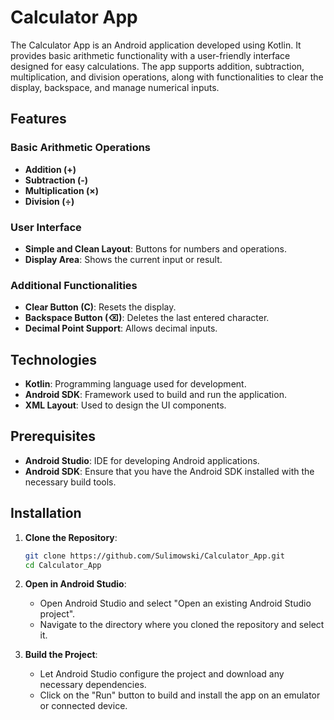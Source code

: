 # Calculator App

The Calculator App is an Android application developed using Kotlin. It provides basic arithmetic functionality with a user-friendly interface designed for easy calculations. The app supports addition, subtraction, multiplication, and division operations, along with functionalities to clear the display, backspace, and manage numerical inputs.

## Features

### Basic Arithmetic Operations
- **Addition (+)**
- **Subtraction (-)**
- **Multiplication (×)**
- **Division (÷)**

### User Interface
- **Simple and Clean Layout**: Buttons for numbers and operations.
- **Display Area**: Shows the current input or result.

### Additional Functionalities
- **Clear Button (C)**: Resets the display.
- **Backspace Button (⌫)**: Deletes the last entered character.
- **Decimal Point Support**: Allows decimal inputs.

## Technologies
- **Kotlin**: Programming language used for development.
- **Android SDK**: Framework used to build and run the application.
- **XML Layout**: Used to design the UI components.

## Prerequisites
- **Android Studio**: IDE for developing Android applications.
- **Android SDK**: Ensure that you have the Android SDK installed with the necessary build tools.

## Installation

1. **Clone the Repository**:
    ```sh
    git clone https://github.com/Sulimowski/Calculator_App.git
    cd Calculator_App
    ```

2. **Open in Android Studio**:
    - Open Android Studio and select "Open an existing Android Studio project".
    - Navigate to the directory where you cloned the repository and select it.

3. **Build the Project**:
    - Let Android Studio configure the project and download any necessary dependencies.
    - Click on the "Run" button to build and install the app on an emulator or connected device.
